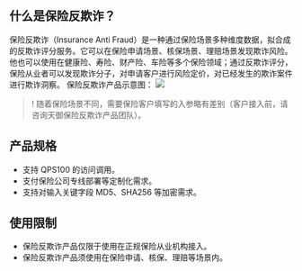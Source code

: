## 什么是保险反欺诈？
保险反欺诈（Insurance Anti Fraud）是一种通过保险场景多种维度数据，拟合成的反欺诈评分服务。它可以在保险申请场景、核保场景、理赔场景发现欺诈风险。他也可以使用在健康险、寿险、财产险、车险等多个保险领域；通过反欺诈评分，保险从业者可以发现欺诈分子，对申请客户进行风险定价，对已经发生的欺诈案件进行欺诈洞察。
保险反欺诈产品示意图：
![](https://main.qcloudimg.com/raw/d6de2ceb3efe118ea84cfb42b59c08a5.png)
>! 随着保险场景不同，需要保险客户填写的入参略有差别（客户接入前，请咨询天御保险反欺诈产品团队）。

## 产品规格
 
- 支持 QPS100 的访问调用。
- 支付保险公司专线部署等定制化需求。
- 支持对输入关键字段 MD5、SHA256 等加密需求。
 
## 使用限制

- 保险反欺诈产品仅限于使用在正规保险从业机构接入。
- 保险反欺诈产品须使用在保险申请、核保、理赔等场景内。


